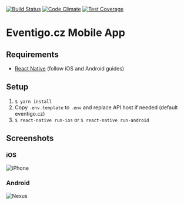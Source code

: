 [![Build Status](https://travis-ci.org/filipsuk/eventigo-app.svg?branch=master)](https://travis-ci.org/filipsuk/eventigoApp)
[![Code Climate](https://codeclimate.com/github/filipsuk/eventigo-app/badges/gpa.svg)](https://codeclimate.com/github/filipsuk/eventigoApp)
[![Test Coverage](https://codeclimate.com/github/filipsuk/eventigo-app/badges/coverage.svg)](https://codeclimate.com/github/filipsuk/eventigoApp/coverage)

# Eventigo.cz Mobile App

## Requirements
- [React Native](http://facebook.github.io/react-native/docs/getting-started.html) (follow iOS and Android guides)

## Setup
1. `$ yarn install`
2. Copy `.env.template` to `.env` and replace API host if needed (default eventigo.cz)
3. `$ react-native run-ios` or `$ react-native run-android`

## Screenshots
### iOS
![iPhone](https://cloud.githubusercontent.com/assets/6044955/24909627/f371467e-1ec4-11e7-8d83-8ae6c8b2cbd6.png)

### Android
![Nexus](https://cloud.githubusercontent.com/assets/6044955/24932273/0f85d91e-1f11-11e7-8529-d08512398a04.png)

